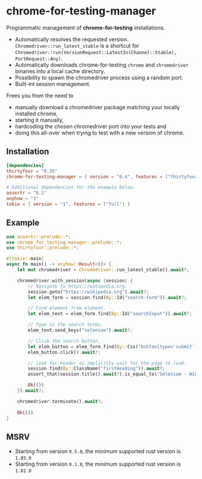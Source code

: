 # chrome-for-testing-manager

Programmatic management of **chrome-for-testing** installations.

- Automatically resolves the requested version. `Chromedriver::run_latest_stable` is a shortcut for
  `Chromedriver::run(VersionRequest::LatestIn(Channel::Stable), PortRequest::Any)`.
- Automatically downloads chrome-for-testing `chrome` and `chromedriver` binaries into a local cache directory.
- Possibility to spawn the chromedriver process using a random port.
- Built-int session management.

Frees you from the need to
- manually download a chromedriver package matching your locally installed chrome,
- starting it manually,
- hardcoding the chosen chromedriver port into your tests and
- doing this all-over when trying to test with a new version of chrome.

## Installation

```toml
[dependencies]
thirtyfour = "0.35"
chrome-for-testing-manager = { version = "0.4", features = ["thirtyfour"] }

# Additional dependencies for the example below.
assertr = "0.1"
anyhow = "1"
tokio = { version = "1", features = ["full"] }
```

## Example

```rust
use assertr::prelude::*;
use chrome_for_testing_manager::prelude::*;
use thirtyfour::prelude::*;

#[tokio::main]
async fn main() -> anyhow::Result<()> {
    let mut chromedriver = Chromedriver::run_latest_stable().await?;

    chromedriver.with_session(async |session| {
        // Navigate to https://wikipedia.org.
        session.goto("https://wikipedia.org").await?;
        let elem_form = session.find(By::Id("search-form")).await?;

        // Find element from element.
        let elem_text = elem_form.find(By::Id("searchInput")).await?;

        // Type in the search terms.
        elem_text.send_keys("selenium").await?;

        // Click the search button.
        let elem_button = elem_form.find(By::Css("button[type='submit']")).await?;
        elem_button.click().await?;

        // Look for header to implicitly wait for the page to load.
        session.find(By::ClassName("firstHeading")).await?;
        assert_that(session.title().await?).is_equal_to("Selenium - Wikipedia");

        Ok(())
    }).await?;

    chromedriver.terminate().await?;
  
    Ok(())
}
```

## MSRV

- Starting from version `0.5.0`, the minimum supported rust version is `1.85.0`
- Starting from version `0.1.0`, the minimum supported rust version is `1.81.0`
